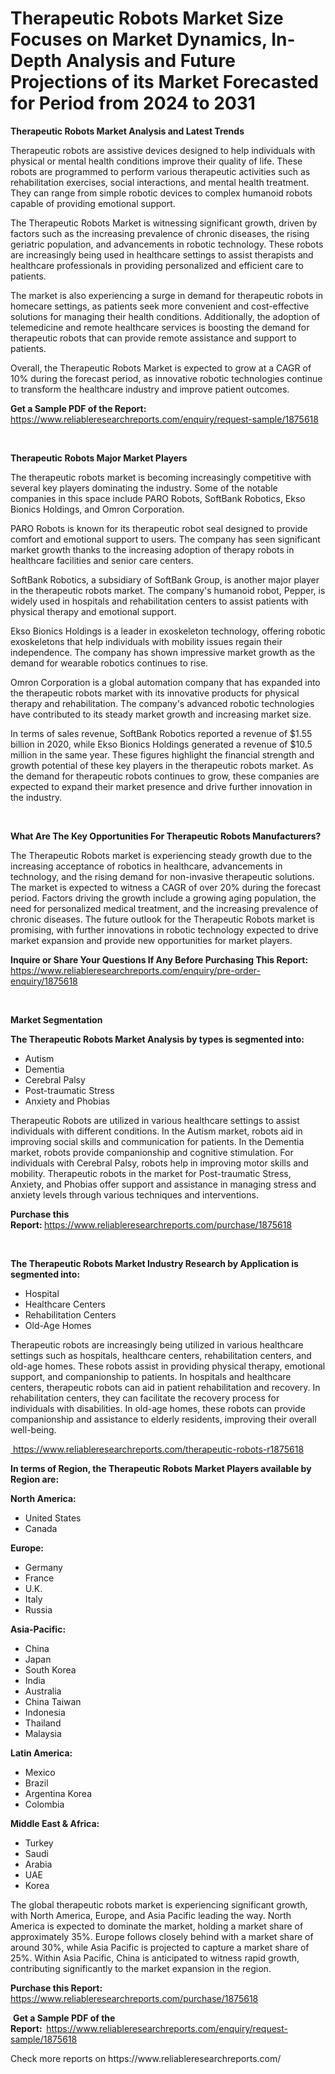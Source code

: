 <p><h1>Therapeutic Robots Market Size Focuses on Market Dynamics, In-Depth Analysis and Future Projections of its Market Forecasted for Period from 2024 to 2031</h1></p><p><strong>Therapeutic Robots Market Analysis and Latest Trends</strong></p>
<p><p>Therapeutic robots are assistive devices designed to help individuals with physical or mental health conditions improve their quality of life. These robots are programmed to perform various therapeutic activities such as rehabilitation exercises, social interactions, and mental health treatment. They can range from simple robotic devices to complex humanoid robots capable of providing emotional support.</p><p>The Therapeutic Robots Market is witnessing significant growth, driven by factors such as the increasing prevalence of chronic diseases, the rising geriatric population, and advancements in robotic technology. These robots are increasingly being used in healthcare settings to assist therapists and healthcare professionals in providing personalized and efficient care to patients.</p><p>The market is also experiencing a surge in demand for therapeutic robots in homecare settings, as patients seek more convenient and cost-effective solutions for managing their health conditions. Additionally, the adoption of telemedicine and remote healthcare services is boosting the demand for therapeutic robots that can provide remote assistance and support to patients.</p><p>Overall, the Therapeutic Robots Market is expected to grow at a CAGR of 10% during the forecast period, as innovative robotic technologies continue to transform the healthcare industry and improve patient outcomes.</p></p>
<p><strong>Get a Sample PDF of the Report:&nbsp;</strong> <a href="https://www.reliableresearchreports.com/enquiry/request-sample/1875618">https://www.reliableresearchreports.com/enquiry/request-sample/1875618</a></p>
<p>&nbsp;</p>
<p><strong>Therapeutic Robots Major Market Players</strong></p>
<p><p>The therapeutic robots market is becoming increasingly competitive with several key players dominating the industry. Some of the notable companies in this space include PARO Robots, SoftBank Robotics, Ekso Bionics Holdings, and Omron Corporation.</p><p>PARO Robots is known for its therapeutic robot seal designed to provide comfort and emotional support to users. The company has seen significant market growth thanks to the increasing adoption of therapy robots in healthcare facilities and senior care centers.</p><p>SoftBank Robotics, a subsidiary of SoftBank Group, is another major player in the therapeutic robots market. The company's humanoid robot, Pepper, is widely used in hospitals and rehabilitation centers to assist patients with physical therapy and emotional support.</p><p>Ekso Bionics Holdings is a leader in exoskeleton technology, offering robotic exoskeletons that help individuals with mobility issues regain their independence. The company has shown impressive market growth as the demand for wearable robotics continues to rise.</p><p>Omron Corporation is a global automation company that has expanded into the therapeutic robots market with its innovative products for physical therapy and rehabilitation. The company's advanced robotic technologies have contributed to its steady market growth and increasing market size.</p><p>In terms of sales revenue, SoftBank Robotics reported a revenue of $1.55 billion in 2020, while Ekso Bionics Holdings generated a revenue of $10.5 million in the same year. These figures highlight the financial strength and growth potential of these key players in the therapeutic robots market. As the demand for therapeutic robots continues to grow, these companies are expected to expand their market presence and drive further innovation in the industry.</p></p>
<p>&nbsp;</p>
<p><strong>What Are The Key Opportunities For Therapeutic Robots Manufacturers?</strong></p>
<p><p>The Therapeutic Robots market is experiencing steady growth due to the increasing acceptance of robotics in healthcare, advancements in technology, and the rising demand for non-invasive therapeutic solutions. The market is expected to witness a CAGR of over 20% during the forecast period. Factors driving the growth include a growing aging population, the need for personalized medical treatment, and the increasing prevalence of chronic diseases. The future outlook for the Therapeutic Robots market is promising, with further innovations in robotic technology expected to drive market expansion and provide new opportunities for market players.</p></p>
<p><strong>Inquire or Share Your Questions If Any Before Purchasing This Report:</strong> <a href="https://www.reliableresearchreports.com/enquiry/pre-order-enquiry/1875618">https://www.reliableresearchreports.com/enquiry/pre-order-enquiry/1875618</a></p>
<p>&nbsp;</p>
<p><strong>Market Segmentation</strong></p>
<p><strong>The Therapeutic Robots Market Analysis by types is segmented into:</strong></p>
<p><ul><li>Autism</li><li>Dementia</li><li>Cerebral Palsy</li><li>Post-traumatic Stress</li><li>Anxiety and Phobias</li></ul></p>
<p><p>Therapeutic Robots are utilized in various healthcare settings to assist individuals with different conditions. In the Autism market, robots aid in improving social skills and communication for patients. In the Dementia market, robots provide companionship and cognitive stimulation. For individuals with Cerebral Palsy, robots help in improving motor skills and mobility. Therapeutic robots in the market for Post-traumatic Stress, Anxiety, and Phobias offer support and assistance in managing stress and anxiety levels through various techniques and interventions.</p></p>
<p><strong>Purchase this Report:&nbsp;</strong><a href="https://www.reliableresearchreports.com/purchase/1875618">https://www.reliableresearchreports.com/purchase/1875618</a></p>
<p>&nbsp;</p>
<p><strong>The Therapeutic Robots Market Industry Research by Application is segmented into:</strong></p>
<p><ul><li>Hospital</li><li>Healthcare Centers</li><li>Rehabilitation Centers</li><li>Old-Age Homes</li></ul></p>
<p><p>Therapeutic robots are increasingly being utilized in various healthcare settings such as hospitals, healthcare centers, rehabilitation centers, and old-age homes. These robots assist in providing physical therapy, emotional support, and companionship to patients. In hospitals and healthcare centers, therapeutic robots can aid in patient rehabilitation and recovery. In rehabilitation centers, they can facilitate the recovery process for individuals with disabilities. In old-age homes, these robots can provide companionship and assistance to elderly residents, improving their overall well-being.</p></p>
<p><a href="https://www.reliableresearchreports.com/therapeutic-robots-r1875618">&nbsp;https://www.reliableresearchreports.com/therapeutic-robots-r1875618</a></p>
<p><strong>In terms of Region, the Therapeutic Robots Market Players available by Region are:</strong></p>
<p>
    <p> <strong> North America: </strong>
        <ul>
            <li>United States</li>
            <li>Canada</li>
        </ul>
        </p> 
    <p> <strong> Europe: </strong>
        <ul>
            <li>Germany</li>
            <li>France</li>
            <li>U.K.</li>
            <li>Italy</li>
            <li>Russia</li>
        </ul>
        </p> 
    <p> <strong> Asia-Pacific: </strong>
        <ul>
            <li>China</li>
            <li>Japan</li>
            <li>South Korea</li>
            <li>India</li>
            <li>Australia</li>
            <li>China Taiwan</li>
            <li>Indonesia</li>
            <li>Thailand</li>
            <li>Malaysia</li>
        </ul>
        </p> 
    <p> <strong> Latin America: </strong>
        <ul>
            <li>Mexico</li>
            <li>Brazil</li>
            <li>Argentina Korea</li>
            <li>Colombia</li>
        </ul>
        </p> 
    <p> <strong> Middle East & Africa: </strong>
        <ul>
            <li>Turkey</li>
            <li>Saudi</li>
            <li>Arabia</li>
            <li>UAE</li>
            <li>Korea</li>
        </ul>
    </p>
    </p>
<p><p>The global therapeutic robots market is experiencing significant growth, with North America, Europe, and Asia Pacific leading the way. North America is expected to dominate the market, holding a market share of approximately 35%. Europe follows closely behind with a market share of around 30%, while Asia Pacific is projected to capture a market share of 25%. Within Asia Pacific, China is anticipated to witness rapid growth, contributing significantly to the market expansion in the region.</p></p>
<p><strong>Purchase this Report: </strong><a href="https://www.reliableresearchreports.com/purchase/1875618">https://www.reliableresearchreports.com/purchase/1875618</a></p>
<p>&nbsp;<strong>Get a Sample PDF of the Report:&nbsp;&nbsp;</strong><a href="https://www.reliableresearchreports.com/enquiry/request-sample/1875618">https://www.reliableresearchreports.com/enquiry/request-sample/1875618</a></p>
<p><strong></strong></p>
<p>Check more reports on https://www.reliableresearchreports.com/</p>